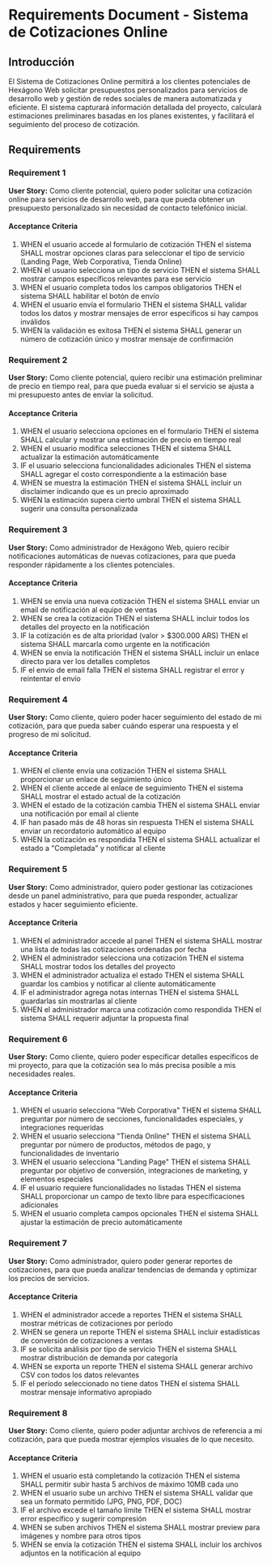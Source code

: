 # Requirements Document - Sistema de Cotizaciones Online

## Introducción

El Sistema de Cotizaciones Online permitirá a los clientes potenciales de Hexágono Web solicitar presupuestos personalizados para servicios de desarrollo web y gestión de redes sociales de manera automatizada y eficiente. El sistema capturará información detallada del proyecto, calculará estimaciones preliminares basadas en los planes existentes, y facilitará el seguimiento del proceso de cotización.

## Requirements

### Requirement 1

**User Story:** Como cliente potencial, quiero poder solicitar una cotización online para servicios de desarrollo web, para que pueda obtener un presupuesto personalizado sin necesidad de contacto telefónico inicial.

#### Acceptance Criteria

1. WHEN el usuario accede al formulario de cotización THEN el sistema SHALL mostrar opciones claras para seleccionar el tipo de servicio (Landing Page, Web Corporativa, Tienda Online)
2. WHEN el usuario selecciona un tipo de servicio THEN el sistema SHALL mostrar campos específicos relevantes para ese servicio
3. WHEN el usuario completa todos los campos obligatorios THEN el sistema SHALL habilitar el botón de envío
4. WHEN el usuario envía el formulario THEN el sistema SHALL validar todos los datos y mostrar mensajes de error específicos si hay campos inválidos
5. WHEN la validación es exitosa THEN el sistema SHALL generar un número de cotización único y mostrar mensaje de confirmación

### Requirement 2

**User Story:** Como cliente potencial, quiero recibir una estimación preliminar de precio en tiempo real, para que pueda evaluar si el servicio se ajusta a mi presupuesto antes de enviar la solicitud.

#### Acceptance Criteria

1. WHEN el usuario selecciona opciones en el formulario THEN el sistema SHALL calcular y mostrar una estimación de precio en tiempo real
2. WHEN el usuario modifica selecciones THEN el sistema SHALL actualizar la estimación automáticamente
3. IF el usuario selecciona funcionalidades adicionales THEN el sistema SHALL agregar el costo correspondiente a la estimación base
4. WHEN se muestra la estimación THEN el sistema SHALL incluir un disclaimer indicando que es un precio aproximado
5. WHEN la estimación supera cierto umbral THEN el sistema SHALL sugerir una consulta personalizada

### Requirement 3

**User Story:** Como administrador de Hexágono Web, quiero recibir notificaciones automáticas de nuevas cotizaciones, para que pueda responder rápidamente a los clientes potenciales.

#### Acceptance Criteria

1. WHEN se envía una nueva cotización THEN el sistema SHALL enviar un email de notificación al equipo de ventas
2. WHEN se crea la cotización THEN el sistema SHALL incluir todos los detalles del proyecto en la notificación
3. IF la cotización es de alta prioridad (valor > $300.000 ARS) THEN el sistema SHALL marcarla como urgente en la notificación
4. WHEN se envía la notificación THEN el sistema SHALL incluir un enlace directo para ver los detalles completos
5. IF el envío de email falla THEN el sistema SHALL registrar el error y reintentar el envío

### Requirement 4

**User Story:** Como cliente, quiero poder hacer seguimiento del estado de mi cotización, para que pueda saber cuándo esperar una respuesta y el progreso de mi solicitud.

#### Acceptance Criteria

1. WHEN el cliente envía una cotización THEN el sistema SHALL proporcionar un enlace de seguimiento único
2. WHEN el cliente accede al enlace de seguimiento THEN el sistema SHALL mostrar el estado actual de la cotización
3. WHEN el estado de la cotización cambia THEN el sistema SHALL enviar una notificación por email al cliente
4. IF han pasado más de 48 horas sin respuesta THEN el sistema SHALL enviar un recordatorio automático al equipo
5. WHEN la cotización es respondida THEN el sistema SHALL actualizar el estado a "Completada" y notificar al cliente

### Requirement 5

**User Story:** Como administrador, quiero poder gestionar las cotizaciones desde un panel administrativo, para que pueda responder, actualizar estados y hacer seguimiento eficiente.

#### Acceptance Criteria

1. WHEN el administrador accede al panel THEN el sistema SHALL mostrar una lista de todas las cotizaciones ordenadas por fecha
2. WHEN el administrador selecciona una cotización THEN el sistema SHALL mostrar todos los detalles del proyecto
3. WHEN el administrador actualiza el estado THEN el sistema SHALL guardar los cambios y notificar al cliente automáticamente
4. IF el administrador agrega notas internas THEN el sistema SHALL guardarlas sin mostrarlas al cliente
5. WHEN el administrador marca una cotización como respondida THEN el sistema SHALL requerir adjuntar la propuesta final

### Requirement 6

**User Story:** Como cliente, quiero poder especificar detalles específicos de mi proyecto, para que la cotización sea lo más precisa posible a mis necesidades reales.

#### Acceptance Criteria

1. WHEN el usuario selecciona "Web Corporativa" THEN el sistema SHALL preguntar por número de secciones, funcionalidades especiales, y integraciones requeridas
2. WHEN el usuario selecciona "Tienda Online" THEN el sistema SHALL preguntar por número de productos, métodos de pago, y funcionalidades de inventario
3. WHEN el usuario selecciona "Landing Page" THEN el sistema SHALL preguntar por objetivo de conversión, integraciones de marketing, y elementos especiales
4. IF el usuario requiere funcionalidades no listadas THEN el sistema SHALL proporcionar un campo de texto libre para especificaciones adicionales
5. WHEN el usuario completa campos opcionales THEN el sistema SHALL ajustar la estimación de precio automáticamente

### Requirement 7

**User Story:** Como administrador, quiero poder generar reportes de cotizaciones, para que pueda analizar tendencias de demanda y optimizar los precios de servicios.

#### Acceptance Criteria

1. WHEN el administrador accede a reportes THEN el sistema SHALL mostrar métricas de cotizaciones por período
2. WHEN se genera un reporte THEN el sistema SHALL incluir estadísticas de conversión de cotizaciones a ventas
3. IF se solicita análisis por tipo de servicio THEN el sistema SHALL mostrar distribución de demanda por categoría
4. WHEN se exporta un reporte THEN el sistema SHALL generar archivo CSV con todos los datos relevantes
5. IF el período seleccionado no tiene datos THEN el sistema SHALL mostrar mensaje informativo apropiado

### Requirement 8

**User Story:** Como cliente, quiero poder adjuntar archivos de referencia a mi cotización, para que pueda mostrar ejemplos visuales de lo que necesito.

#### Acceptance Criteria

1. WHEN el usuario está completando la cotización THEN el sistema SHALL permitir subir hasta 5 archivos de máximo 10MB cada uno
2. WHEN el usuario sube un archivo THEN el sistema SHALL validar que sea un formato permitido (JPG, PNG, PDF, DOC)
3. IF el archivo excede el tamaño límite THEN el sistema SHALL mostrar error específico y sugerir compresión
4. WHEN se suben archivos THEN el sistema SHALL mostrar preview para imágenes y nombre para otros tipos
5. WHEN se envía la cotización THEN el sistema SHALL incluir los archivos adjuntos en la notificación al equipo
